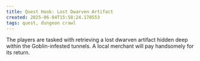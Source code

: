 ```yaml
---
title: Quest Hook: Lost Dwarven Artifact
created: 2025-06-04T15:58:24.170553
tags: quest, dungeon crawl
---
```


The players are tasked with retrieving a lost dwarven artifact hidden deep within the Goblin-infested tunnels. A local merchant will pay handsomely for its return.
